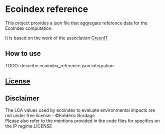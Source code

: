 # Ecoindex reference

This project provides a json file that aggregate reference data for the EcoIndex computation.

It is based on the work of the association [GreenIT](https://www.greenit.fr/)


## How to use

TODO: describe ecoindex_reference.json integration.


## [License](LICENSE)

## Disclaimer
The LCA values used by ecoindex to evaluate environmental impacts are not under free license - ©Frédéric Bordage  
Please also refer to the mentions provided in the code files for specifics on the IP regime.LICENSE